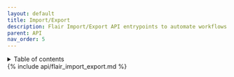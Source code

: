 ```yaml
---
layout: default
title: Import/Export
description: Flair Import/Export API entrypoints to automate workflows and develop your own tools.
parent: API
nav_order: 5
---
```


<details close markdown="block" class="api-toc">
  <summary>
    Table of contents
  </summary>
  {: .text-delta }
1. TOC
{:toc}
</details>

<div class="api" markdown="1">
{% include api/flair_import_export.md %}
</div>